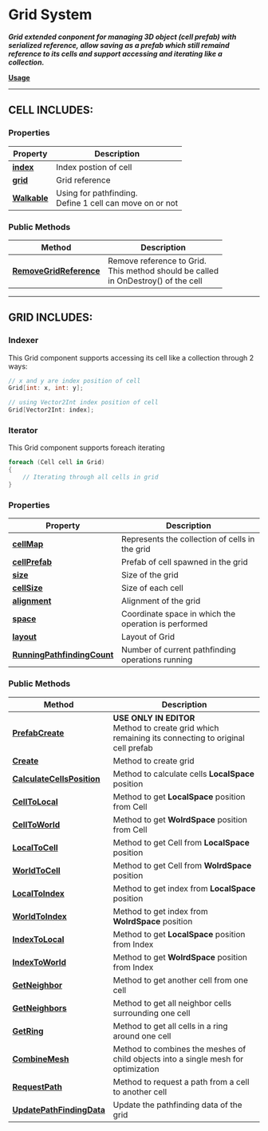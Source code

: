 # Grid System
***Grid extended conponent for managing 3D object (cell prefab) with serialized reference, allow saving as a prefab which still remaind reference to its cells 
and support accessing and iterating like a collection.***

**[Usage](Usage.md)**

---
## CELL INCLUDES:

### Properties
| Property              | Description                                                |
|-----------------------|------------------------------------------------------------|
| **[index](index.md)** | Index postion of cell                                      |
| **[grid](grid.md)**   | Grid reference                                             |
| **[Walkable](Walkable.md)**| Using for pathfinding.<br/>Define 1 cell can move on or not |

### Public Methods
|Method| Description                                                                               |
|---|-------------------------------------------------------------------------------------------|
|**[RemoveGridReference](RemoveGridReference.md)**| Remove reference to Grid.<br/>This method should be called<br/>in OnDestroy() of the cell |

---

## GRID INCLUDES:

### Indexer
This Grid component supports accessing its cell like a collection through 2 ways:
```csharp
// x and y are index position of cell
Grid[int: x, int: y];
```
```csharp
// using Vector2Int index position of cell
Grid[Vector2Int: index];
```

### Iterator
This Grid component supports foreach iterating
```csharp
foreach (Cell cell in Grid)
{
	// Iterating through all cells in grid
}
```

### Properties
| Property                        | Description                                          |
|---------------------------------|------------------------------------------------------|
| **[cellMap](cellMap.md)**       | Represents the collection of cells in the grid       |
| **[cellPrefab](cellPrefab.md)** | Prefab of cell spawned in the grid                   |
| **[size](size.md)**             | Size of the grid                                     |
| **[cellSize](cellSize.md)**     | Size of each cell                                    |
| **[alignment](alignment.md)**   | Alignment of the grid                                |
| **[space](space.md)**           | Coordinate space in which the operation is performed |
| **[layout](layout.md)**         | Layout of <c>Grid</c>                                |
| **[RunningPathfindingCount](RunningPathfindingCount.md)**                            | Number of current pathfinding operations running                                    |

### Public Methods
| Method                                                  | Description                                                                                             |
|---------------------------------------------------------|---------------------------------------------------------------------------------------------------------|
| **[PrefabCreate](PrefabCreate.md)**                     | **USE ONLY IN EDITOR**<br> Method to create grid which remaining its connecting to original cell prefab |
| **[Create](Create.md)**                                 | Method to create grid                                                                                   |
| **[CalculateCellsPosition](CalculateCellsPosition.md)** | Method to calculate cells **LocalSpace** position                                                       |
| **[CellToLocal](CellToLocal.md)**                       | Method to get **LocalSpace** position from Cell                                                         |
| **[CellToWorld](CellToWorld.md)**                       | Method to get **WolrdSpace** position from Cell                                                         |
| **[LocalToCell](LocalToCell.md)**                       | Method to get Cell from **LocalSpace** position                                                         |
| **[WorldToCell](WorldToCell.md)**                       | Method to get Cell from **WolrdSpace** position                                                         |
| **[LocalToIndex](LocalToIndex.md)**                     | Method to get index from **LocalSpace** position                                                        |
| **[WorldToIndex](WorldToIndex.md)**                     | Method to get index from **WolrdSpace** position                                                        |
| **[IndexToLocal](IndexToLocal.md)**                     | Method to get **LocalSpace** position from Index                                                        |
| **[IndexToWorld](IndexToWorld.md)**                     | Method to get **WolrdSpace** position from Index                                                        |
| **[GetNeighbor](GetNeighbor.md)**                       | Method to get another cell from one cell                                                                |
| **[GetNeighbors](GetNeighbors.md)**                     | Method to get all neighbor cells surrounding one cell                                                   |
| **[GetRing](GetRing.md)**                               | Method to get all cells in a ring around one cell                                                       |
| **[CombineMesh](CombineMesh.md)**                       | Method to combines the meshes of child objects into a single mesh for optimization                      |
| **[RequestPath](RequestPath.md)**                       | Method to request a path from a cell to another cell                                                    |
| **[UpdatePathFindingData](UpdatePathFindingData.md)**   | Update the pathfinding data of the grid                                                                 |
